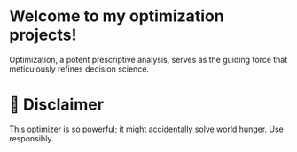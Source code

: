 # Welcome to my optimization projects! 

Optimization, a potent prescriptive analysis, serves as the guiding force that meticulously refines decision science.

# 🚨 Disclaimer
This optimizer is so powerful; it might accidentally solve world hunger. Use responsibly.
